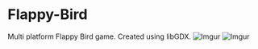 # Flappy-Bird
Multi platform Flappy Bird game. Created using libGDX.
![Imgur](http://i.imgur.com/IyaZN0d.png)
![Imgur](http://i.imgur.com/hVwOhCj.png)
